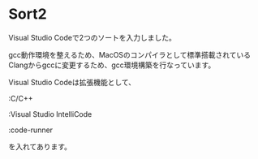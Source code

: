 # Sort2
Visual Studio Codeで2つのソートを入力しました。

gcc動作環境を整えるため、MacOSのコンパイラとして標準搭載されているClangからgccに変更するため、gcc環境構築を行なっています。

Visual Studio Codeは拡張機能として、

:C/C++

:Visual Studio IntelliCode

:code-runner

を入れてあります。
